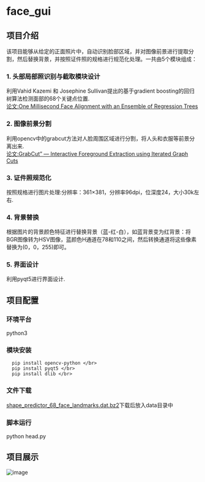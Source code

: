 # face_gui
## 项目介绍 
该项目能够从给定的正面照片中，自动识别脸部区域，并对图像前景进行提取分割，然后替换背景，并按照证件照的规格进行规范化处理。一共由5个模块组成：</br>

### 1.	头部局部照识别与截取模块设计
利用Vahid Kazemi 和 Josephine Sullivan提出的基于gradient boosting的回归树算法检测面部的68个关键点位置.</br>
[论文:One Millisecond Face Alignment with an Ensemble of Regression Trees](http://www.nada.kth.se/~vahidk/face_ert.html)</br>
       
### 2.	图像前景分割</br>
利用opencv中的grabcut方法对人脸周围区域进行分割，将人头和衣服等前景分离出来.</br>
[论文:GrabCut” — Interactive Foreground Extraction using Iterated Graph Cuts](https://wenku.baidu.com/view/4b8db16a58fafab069dc0292.html)</br>
 
### 3.	证件照规范化
按照规格进行图片处理:分辨率：361×381，分辨率96dpi，位深度24，大小30k左右.</br>

### 4.	背景替换
根据图片的背景颜色特征进行替换背景（蓝-红-白），如蓝背景变为红背景：将BGR图像转为HSV图像，蓝颜色H通道在78和110之间，然后转换通道将这些像素替换为(0，0，255)即可。</br>
    
### 5.	界面设计
利用pyqt5进行界面设计.</br>

 ## 项目配置
 ### 环境平台</br>
 python3</br>
 
 ### 模块安装</br>
      pip install opencv-python </br>
      pip install pyqt5 </br>
      pip install dlib </br>
      
 ### 文件下载</br>
 [shape_predictor_68_face_landmarks.dat.bz2](http://dlib.net/files/shape_predictor_68_face_landmarks.dat.bz2)下载后放入data目录中</br>
 
 ### 脚本运行</br>
 python head.py
 
  ## 项目展示
  ![image](https://github.com/kailaisun/face_gui/blob/master/For%20show.png)
